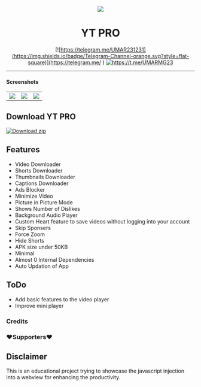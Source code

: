 
<p align="center">
<img src='.github/img/ytp.gif'  >
</p>
<h1 align=center>YT PRO </h1>

<div align="center">





[![https://telegram.me/UMAR231231](https://img.shields.io/badge/Telegram-Channel-orange.svg?style=flat-square)](https://telegram.me/ )
[![https://t.me/UMARMG23 ](https://img.shields.io/badge/Telegram-@UMAR231231-blue.svg?style=flat-square)](https://telegram.me/@UMAR231231)

</div>

---

#### Screenshots
| | | |
|:--:|:--:|:--:| 
|<img src='https://raw.githubusercontent.com/prateek-chaubey/YTPro/main/.github/img/01103.png'  > | <img src='https://raw.githubusercontent.com/prateek-chaubey/YTPro/main/.github/img/01102.png'  > |<img src='https://raw.githubusercontent.com/prateek-chaubey/YTPro/main/.github/img/01101.png'  > |

## Download YT PRO

[![Download zip](https://custom-icon-badges.herokuapp.com/badge/-Download-ff0000?style=for-the-badge&logo=download&logoColor=white "Download Apk")](https://nightly.link/UMAR-MG/YTPro/workflows/gradle/main/Apk.zip)

## Features
 * Video Downloader
 * Shorts Downloader 
 * Thumbnails Downloader
 * Captions Downloader 
 * Ads Blocker
 * Minimize Video
 * Picture in Picture Mode
 * Shows Number of Dislikes
 * Background Audio Player
 * Custom Heart feature to save videos without logging into your account
 * Skip Sponsers
 * Force Zoom
 * Hide Shorts
 * APK size under 50KB
 * Minimal
 * Almost 0 Internal Dependencies
 * Auto Updation of App


## ToDo
 * Add basic features to the video player
 * Improve mini player

### Credits


### ❤️Supporters❤️




## Disclaimer 
This is an educational project trying to showcase the javascript injection into a webview for enhancing the productivity.
